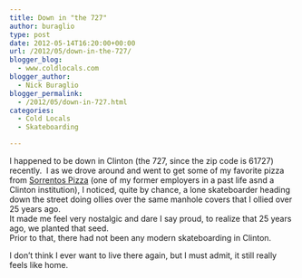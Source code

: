 ```yaml
---
title: Down in "the 727"
author: buraglio
type: post
date: 2012-05-14T16:20:00+00:00
url: /2012/05/down-in-the-727/
blogger_blog:
  - www.coldlocals.com
blogger_author:
  - Nick Buraglio
blogger_permalink:
  - /2012/05/down-in-727.html
categories:
  - Cold Locals
  - Skateboarding

---
```

I happened to be down in Clinton (the 727, since the zip code is 61727) recently.  I as we drove around and went to get some of my favorite pizza from <a href="http://www.sorrentosclinton.com/" target="_blank">Sorrentos Pizza</a> (one of my former employers in a past life asnd a Clinton institution), I noticed, quite by chance, a lone skateboarder heading down the street doing ollies over the same manhole covers that I ollied over 25 years ago.   
It made me feel very nostalgic and dare I say proud, to realize that 25 years ago, we planted that seed.   
Prior to that, there had not been any modern skateboarding in Clinton. 

I don&#8217;t think I ever want to live there again, but I must admit, it still really feels like home.